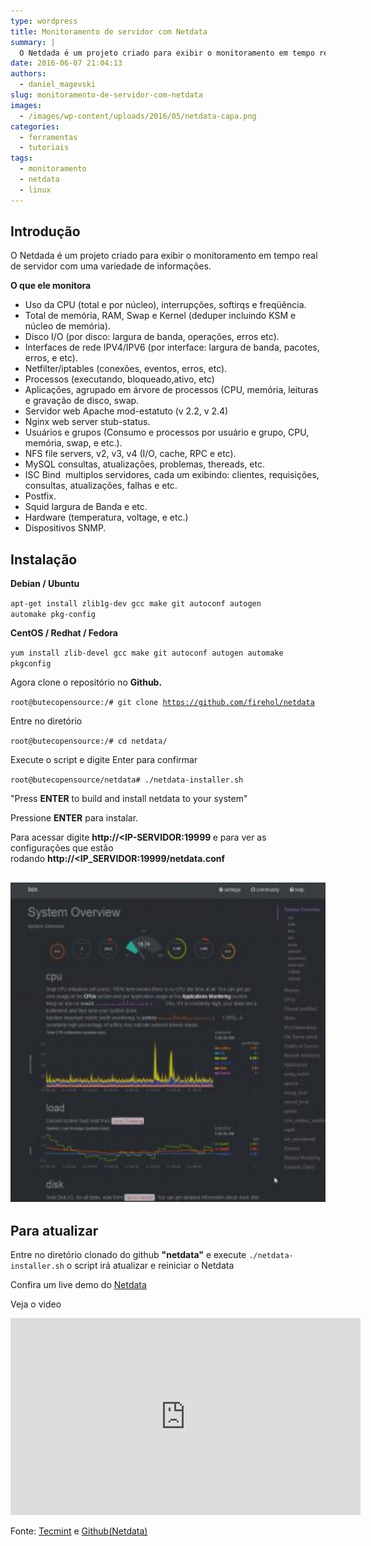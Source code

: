 ```yaml
---
type: wordpress
title: Monitoramento de servidor com Netdata
summary: |
  O Netdada é um projeto criado para exibir o monitoramento em tempo real de servidor com uma variedade de informações.
date: 2016-06-07 21:04:13
authors:
  - daniel_magevski
slug: monitoramento-de-servidor-com-netdata
images:
  - /images/wp-content/uploads/2016/05/netdata-capa.png
categories:
  - ferramentas
  - tutoriais
tags:
  - monitoramento
  - netdata
  - linux
---
```


<h2>Introdução</h2>
O Netdada é um projeto criado para exibir o monitoramento em tempo real de servidor com uma variedade de informações.

<strong>O que ele monitora</strong>
<ul>
 	<li>Uso da CPU (total e por núcleo), interrupções, softirqs e freqüência.</li>
 	<li>Total de memória, RAM, Swap e Kernel (deduper incluindo KSM e núcleo de memória).</li>
 	<li>Disco I/O (por disco: largura de banda, operações, erros etc).</li>
 	<li>Interfaces de rede IPV4/IPV6 (por interface: largura de banda, pacotes, erros, e etc).</li>
 	<li>Netfilter/iptables (conexões, eventos, erros, etc).</li>
 	<li>Processos (executando, bloqueado,ativo, etc)</li>
 	<li>Aplicações, agrupado em árvore de processos (CPU, memória, leituras e gravação de disco, swap.</li>
 	<li>Servidor web Apache mod-estatuto (v 2.2, v 2.4)</li>
 	<li>Nginx web server stub-status.</li>
 	<li>Usuários e grupos (Consumo e processos por usuário e grupo, CPU, memória, swap, e etc.).</li>
 	<li>NFS file servers, v2, v3, v4 (I/O, cache, RPC e etc).</li>
 	<li>MySQL consultas, atualizações, problemas, thereads, etc.</li>
 	<li>ISC Bind  multiplos servidores, cada um exibindo: clientes, requisições, consultas, atualizações, falhas e etc.</li>
 	<li>Postfix.</li>
 	<li>Squid largura de Banda e etc.</li>
 	<li>Hardware (temperatura, voltage, e etc.)</li>
 	<li>Dispositivos SNMP.</li>
</ul>
<h2>Instalação</h2>
<strong>Debian / Ubuntu</strong>

<code>apt-get install zlib1g-dev gcc make git autoconf autogen automake pkg-config</code>

<strong>CentOS / Redhat / Fedora</strong>

<code>yum install zlib-devel gcc make git autoconf autogen automake pkgconfig</code>

Agora clone o repositório no <strong>Github.</strong>

<code>root@butecopensource:/# git clone https://github.com/firehol/netdata</code>

Entre no diretório

<code>root@butecopensource:/# cd netdata/</code>

Execute o script e digite Enter para confirmar

<code>root@butecopensource/netdata# ./netdata-installer.sh</code>

"Press <strong>ENTER</strong> to build and install netdata to your system"

Pressione <strong>ENTER</strong> para instalar.

Para acessar digite <strong>http://&lt;IP-SERVIDOR:19999 </strong>e para ver as configurações que estão rodando <strong>http://&lt;IP_SERVIDOR:19999/netdata.conf</strong>
<h2><a href="/images/wp-content/uploads/2016/05/netdata.jpg"><img class="alignnone wp-image-5340" src="/images/wp-content/uploads/2016/05/netdata-300x281.jpg" alt="netdata" width="546" height="511" /></a></h2>
<h2>Para atualizar</h2>
Entre no diretório clonado do github <strong>"netdata"</strong> e execute <code>./netdata-installer.sh</code> o script irá atualizar e reiniciar o Netdata

Confira um live demo do <a href="http://netdata.firehol.org" target="_blank">Netdata</a>

Veja o video

<iframe width="560" height="315" src="https://www.youtube.com/watch?v=QIZXS8A4BvI" frameborder="0" allowfullscreen></iframe>

Fonte: <a href="http://www.tecmint.com/netdata-real-time-linux-performance-network-monitoring-tool/" target="_blank">Tecmint</a> e <a href="https://github.com/firehol/netdata/" target="_blank">Github(Netdata)</a>
